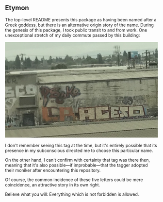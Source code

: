 ## Etymon

The top-level README presents this package as having been named after a Greek goddess, but there is an alternative origin story of the name. During the genesis of this package, I took public transit to and from work. One unexceptional stretch of my daily commute passed by this building:

<img src="graffito.jpg" alt="a graffito" width="550"/>

I don't remember seeing this tag at the time, but it's entirely possible that its presence in my  subconscious directed me to choose this particular name.

On the other hand, I can't confirm with certainty that tag was there then, meaning that it's also possible&mdash;if improbable&mdash;that the tagger adopted their moniker after encountering this repository.

Of course, the common incidence of these five letters could be mere coincidence, an attractive story in its own right.

Believe what you will: Everything which is not forbidden is allowed.
